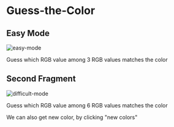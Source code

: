 # Guess-the-Color
 
## Easy Mode
![easy-mode](easy.png) 
<p>Guess which RGB value among 3 RGB values matches the color</p>

## Second Fragment
![difficult-mode](hard.png) 
<p>Guess which RGB value among 6 RGB values matches the color</p>

<p>We can also get new color, by clicking "new colors"</p>
